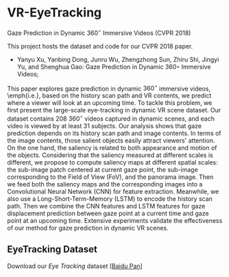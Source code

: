 # VR-EyeTracking
Gaze Prediction in Dynamic $360^\circ$ Immersive Videos (CVPR 2018)

This project hosts the dataset and code for our CVPR 2018 paper.

 - Yanyu Xu, Yanbing Dong, Junru Wu, Zhengzhong Sun, Zhiru Shi, Jingyi Yu, and Shenghua Gao: Gaze Prediction in Dynamic 360◦ Immersive Videos;

This paper explores gaze prediction in dynamic $360^\circ$ immersive videos, \emph{i.e.}, based on the history scan path and VR contents, we predict where a viewer will look at an upcoming time. To tackle this problem, we first present the large-scale eye-tracking in dynamic VR scene dataset. Our dataset contains 208 $360^\circ$ videos captured in dynamic scenes, and each video is viewed by at least 31 subjects. Our analysis shows that gaze prediction depends on its history scan path and image contents. In terms of the image contents, those salient objects easily attract viewers' attention. On the one hand, the saliency is related to both appearance and motion of the objects. Considering that the saliency measured at different scales is different, we propose to compute saliency maps at different spatial scales: the sub-image patch centered at current gaze point, the sub-image corresponding to the Field of View (FoV), and the panorama image. Then we feed both the saliency maps and the corresponding images into a Convolutional Neural Network (CNN) for feature extraction. Meanwhile, we also use a Long-Short-Term-Memory (LSTM) to encode the history scan path. Then we combine the CNN features and LSTM features for gaze displacement prediction between gaze point at a current time and gaze point at an upcoming time. Extensive experiments validate the effectiveness of our method for gaze prediction in dynamic VR scenes.

## EyeTracking Dataset
Download our *Eye Tracking* dataset [[Baidu Pan]](https://pan.baidu.com/s/1lGNmttCTs835_8lQ8YN2-g)
